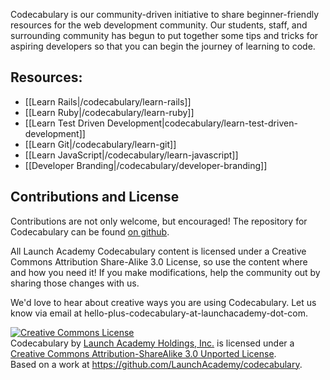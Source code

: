 <!-- ---title: Launch Academy Codecabulary -->
Codecabulary is our community-driven initiative to share beginner-friendly resources for the web development community. Our students, staff, and surrounding community has begun to put together some tips and tricks for aspiring developers so that you can begin the journey of learning to code.

## Resources:

* [[Learn Rails|/codecabulary/learn-rails]]
* [[Learn Ruby|/codecabulary/learn-ruby]]
* [[Learn Test Driven Development|codecabulary/learn-test-driven-development]]
* [[Learn Git|/codecabulary/learn-git]]
* [[Learn JavaScript|/codecabulary/learn-javascript]]
* [[Developer Branding|/codecabulary/developer-branding]]

## Contributions and License

Contributions are not only welcome, but encouraged! The repository for Codecabulary can be found [on github](https://github.com/LaunchAcademy/codecabulary).

All Launch Academy Codecabulary content is licensed under a Creative Commons Attribution Share-Alike 3.0 License, so use the content where and how you need it! If you make modifications, help the community out by sharing those changes with us. 

We'd love to hear about creative ways you are using Codecabulary. Let us know via email at hello-plus-codecabulary-at-launchacademy-dot-com.

<a rel="license" href="http://creativecommons.org/licenses/by-sa/3.0/deed.en_US"><img alt="Creative Commons License" style="border-width:0" src="http://i.creativecommons.org/l/by-sa/3.0/88x31.png" /></a><br /><span xmlns:dct="http://purl.org/dc/terms/" property="dct:title">Codecabulary</span> by <a xmlns:cc="http://creativecommons.org/ns#" href="http://www.launchacademy.com/codecabulary" property="cc:attributionName" rel="cc:attributionURL">Launch Academy Holdings, Inc.</a> is licensed under a <a rel="license" href="http://creativecommons.org/licenses/by-sa/3.0/deed.en_US">Creative Commons Attribution-ShareAlike 3.0 Unported License</a>.<br />Based on a work at <a xmlns:dct="http://purl.org/dc/terms/" href="https://github.com/LaunchAcademy/codecabulary" rel="dct:source">https://github.com/LaunchAcademy/codecabulary</a>.
